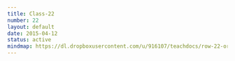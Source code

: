 ```yaml
---
title: Class-22
number: 22
layout: default
date: 2015-04-12
status: active
mindmap: https://dl.dropboxusercontent.com/u/916107/teachdocs/row-22-ordo.png
---
```



